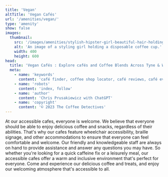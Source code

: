 ```yaml
---
title: 'Vegan'
altTitle: 'Vegan Cafés'
url: '/amenities/vegan/'
type: 'amenity'
show: false
images:
  thumbnail:
    src: '/images/amenities/stylish-hipster-girl-beautiful-hair-holding-coffee-cup-c-city-street-background-flowers-gorgeous-happy-young-woman-130017816.jpeg'
    alt: 'An image of a styling girl holding a disposable coffee cup.'
    width: 400
    height: 600
head:
  title: 'Vegan Cafés : Explore cafés and Coffee Blends Across Tyne & Wear'
  meta:
    - name: 'keywords'
      content: 'café finder, coffee shop locator, café reviews, café events, café news, speciality coffee, café blog, coffee culture'
    - name: 'robots'
      content: 'index, follow'
    - name: 'author'
      content: 'Chris Prusakiewicz with ChatGPT'
    - name: 'copyright'
      content: '© 2023 The Coffee Detectives'
---
```


<p>At our accessible cafes, everyone is welcome. We believe that everyone should be able to enjoy delicious coffee and snacks, regardless of their abilities. That's why our cafes feature wheelchair accessibility, braille signage, and other accommodations to ensure that everyone can feel comfortable and welcome. Our friendly and knowledgeable staff are always on hand to provide assistance and answer any questions you may have. So whether you're looking for a quick caffeine fix or a leisurely meal, our accessible cafes offer a warm and inclusive environment that's perfect for everyone. Come and experience our delicious coffee and treats, and enjoy our welcoming atmosphere that's accessible to all.</p>